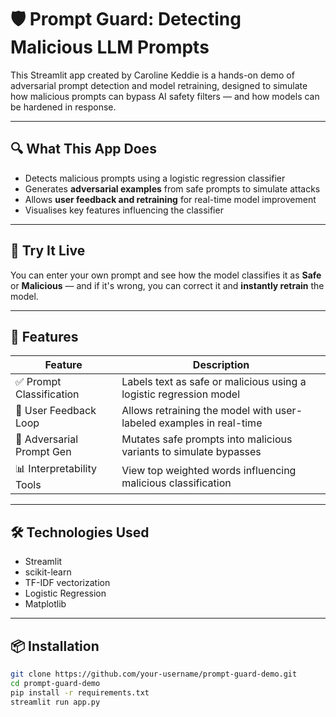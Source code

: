 # 🛡️ Prompt Guard: Detecting Malicious LLM Prompts

This Streamlit app created by Caroline Keddie is a hands-on demo of adversarial prompt detection and model retraining, designed to simulate how malicious prompts can bypass AI safety filters — and how models can be hardened in response.

---

## 🔍 What This App Does

- Detects malicious prompts using a logistic regression classifier
- Generates **adversarial examples** from safe prompts to simulate attacks
- Allows **user feedback and retraining** for real-time model improvement
- Visualises key features influencing the classifier

---

## 🚀 Try It Live

You can enter your own prompt and see how the model classifies it as **Safe** or **Malicious** — and if it's wrong, you can correct it and **instantly retrain** the model.

---

## 🧠 Features

| Feature                        | Description                                                              |
|-------------------------------|--------------------------------------------------------------------------|
| ✅ Prompt Classification       | Labels text as safe or malicious using a logistic regression model       |
| 🔁 User Feedback Loop         | Allows retraining the model with user-labeled examples in real-time      |
| 🧬 Adversarial Prompt Gen     | Mutates safe prompts into malicious variants to simulate bypasses        |
| 📊 Interpretability Tools     | View top weighted words influencing malicious classification              |

---

## 🛠️ Technologies Used

- Streamlit
- scikit-learn
- TF-IDF vectorization
- Logistic Regression
- Matplotlib

---

## 📦 Installation

```bash
git clone https://github.com/your-username/prompt-guard-demo.git
cd prompt-guard-demo
pip install -r requirements.txt
streamlit run app.py
